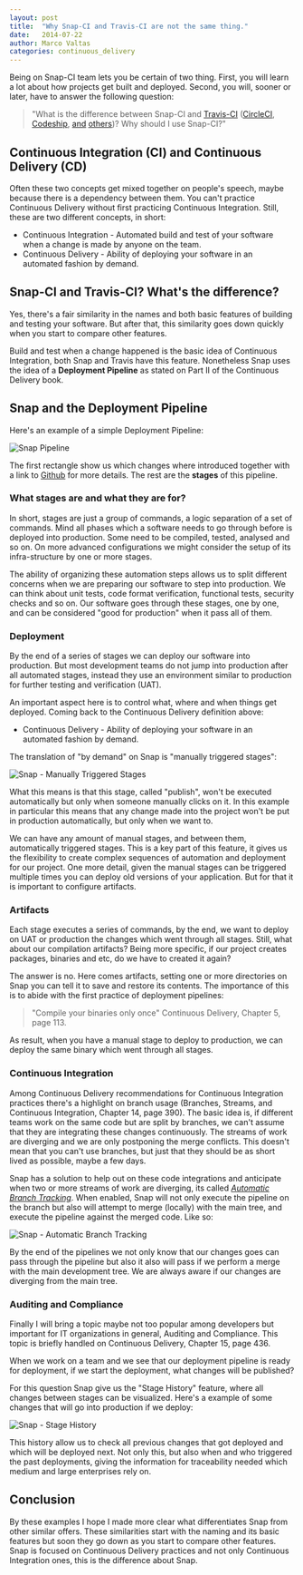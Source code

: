 ```yaml
---
layout: post
title:  "Why Snap-CI and Travis-CI are not the same thing."
date:   2014-07-22
author: Marco Valtas
categories: continuous_delivery
---
```


Being on Snap-CI team lets you be certain of two thing. First, you will learn a
lot about how projects get built and deployed. Second, you will, sooner or
later, have to answer the following question:

> "What is the difference between Snap-CI and [Travis-CI](https://travis.org)
> ([CircleCI](http://circleci.com), [Codeship](https://www.codeship.io),
> [and](https://drone.io) [others](https://buildbox.io))? Why should I use
> Snap-CI?"

## Continuous Integration (CI) and Continuous Delivery (CD)

Often these two concepts get mixed together on people's speech, maybe because
there is a dependency between them. You can't practice Continuous Delivery
without first practicing Continuous Integration. Still, these are two
different concepts, in short:

* Continuous Integration - Automated build and test of your software when a
  change is made by anyone on the team.
* Continuous Delivery - Ability of deploying your software in an automated
  fashion by demand.

## Snap-CI and Travis-CI? What's the difference?

Yes, there's a fair similarity in the names and both basic features of
building and testing your software. But after that, this similarity goes down
quickly when you start to compare other features.

Build and test when a change happened is the basic idea of Continuous
Integration, both Snap and Travis have this feature. Nonetheless Snap uses the
idea of a **Deployment Pipeline** as stated on Part II of the Continuous
Delivery book.

## Snap and the Deployment Pipeline

Here's an example of a simple Deployment Pipeline:

![Snap Pipeline](/assets/images/screenshots/why-snapci-and-travisci-are-not-the-same-thing/snap_ci_pipeline.png)

The first rectangle show us which changes where introduced together with a link
to [Github](https://github.com) for more details. The rest are the **stages** of
this pipeline.

### What stages are and what they are for?

In short, stages are just a group of commands, a logic separation of a set of
commands. Mind all phases which a software needs to go through before is
deployed into production. Some need to be compiled, tested, analysed and so on.
On more advanced configurations we might consider the setup of its
infra-structure by one or more stages.

The ability of organizing these automation steps allows us to split different
concerns when we are preparing our software to step into production. We can
think about unit tests, code format verification, functional tests, security
checks and so on. Our software goes through these stages, one by one, and can be
considered "good for production" when it pass all of them.

### Deployment

By the end of a series of stages we can deploy our software into production. But
most development teams do not jump into production after all automated stages,
instead they use an environment similar to production for further testing and
verification (UAT).

An important aspect here is to control what, where and when things get deployed.
Coming back to the Continuous Delivery definition above:

* Continuous Delivery - Ability of deploying your software in an automated
  fashion by demand.

The translation of "by demand" on Snap is "manually triggered stages":

![Snap - Manually Triggered Stages](/assets/images/screenshots/why-snapci-and-travisci-are-not-the-same-thing/snap_ci_manual_stage.png)

What this means is that this stage, called "publish", won't be executed
automatically but only when someone manually clicks on it. In this example in
particular this means that any change made into the project won't be put in
production automatically, but only when we want to.

We can have any amount of manual stages, and between them, automatically
triggered stages. This is a key part of this feature, it gives us the
flexibility to create complex sequences of automation and deployment for our
project. One more detail, given the manual stages can be triggered multiple
times you can deploy old versions of your application. But for that it is
important to configure artifacts.

### Artifacts

Each stage executes a series of commands, by the end, we want to deploy on UAT
or production the changes which went through all stages. Still, what about our
compilation artifacts? Being more specific, if our project creates packages,
binaries and etc, do we have to created it again?

The answer is no. Here comes artifacts, setting one or more directories on Snap
you can tell it to save and restore its contents. The importance of this is to
abide with the first practice of deployment pipelines:

> "Compile your binaries only once"
> Continuous Delivery, Chapter 5, page 113.

As result, when you have a manual stage to deploy to production, we can deploy
the same binary which went through all stages.

### Continuous Integration

Among Continuous Delivery recommendations for Continuous Integration practices
there's a highlight on branch usage (Branches, Streams, and Continuous
Integration, Chapter 14, page 390). The basic idea is, if different teams work
on the same code but are split by branches, we can't assume that they are
integrating these changes continuously. The streams of work are diverging and we
are only postponing the merge conflicts. This doesn't mean that you can't use
branches, but just that they should be as short lived as possible, maybe a few
days.

Snap has a solution to help out on these code integrations and anticipate when
two or more streams of work are diverging, its called [_Automatic Branch
Tracking_](http://docs.snap-ci.com/working_with_branches/automatic_branch_tracking/).
When enabled, Snap will not only execute the pipeline on the branch but also
will attempt to merge (locally) with the main tree, and execute the pipeline
against the merged code. Like so:

![Snap - Automatic Branch Tracking](/assets/images/screenshots/why-snapci-and-travisci-are-not-the-same-thing/snap_ci_auto_branch_tracking.png)

By the end of the pipelines we not only know that our changes goes can pass
through the pipeline but also it also will pass if we perform a merge with the
main development tree. We are always aware if our changes are diverging from the
main tree.

### Auditing and Compliance

Finally I will bring a topic maybe not too popular among developers but
important for IT organizations in general, Auditing and Compliance. This topic
is briefly handled on Continuous Delivery, Chapter 15, page 436.

When we work on a team and we see that our deployment pipeline is ready for
deployment, if we start the deployment, what changes will be published?

For this question Snap give us the "Stage History" feature, where all changes
between stages can be visualized. Here's a example of some changes that will go
into production if we deploy:

![Snap - Stage History](/assets/images/screenshots/why-snapci-and-travisci-are-not-the-same-thing/snap_ci_stage_history.png)

This history allow us to check all previous changes that got deployed and which
will be deployed next. Not only this, but also when and who triggered the past
deployments, giving the information for traceability needed which medium and
large enterprises rely on.

## Conclusion

By these examples I hope I made more clear what differentiates Snap from other
similar offers. These similarities start with the naming and its basic features
but soon they go down as you start to compare other features. Snap is focused on
Continuous Delivery practices and not only Continuous Integration ones, this is
the difference about Snap.

